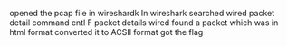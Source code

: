 opened the pcap file in wireshardk
In wireshark searched wired packet detail
command 
  cntl F
  packet details
  wired
found a packet which was in html format
converted it to ACSII format got the flag
